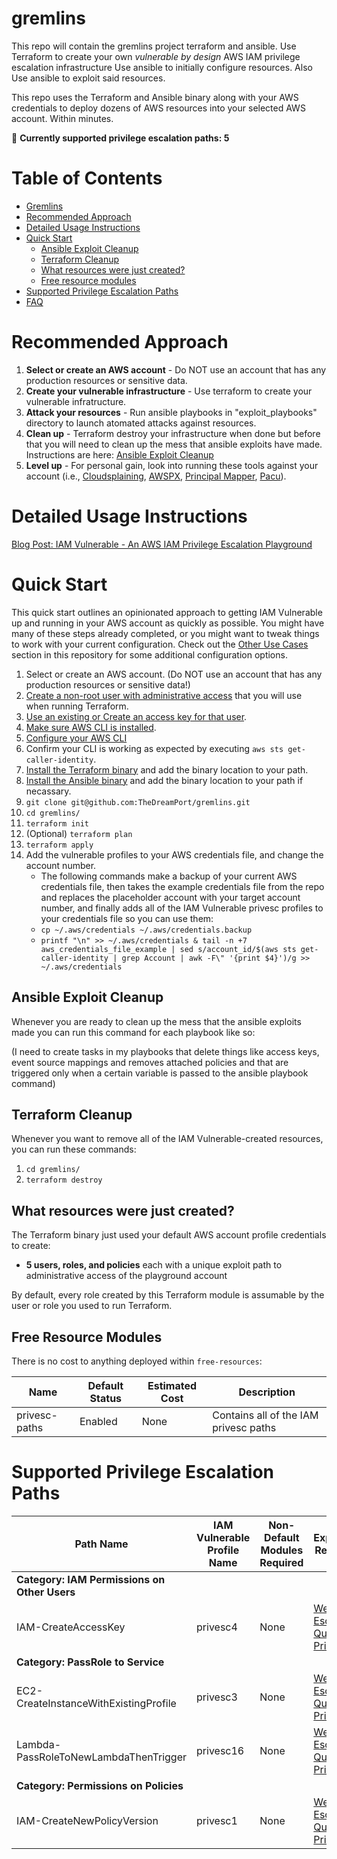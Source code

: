 # gremlins
This repo will contain the gremlins project terraform and ansible.
Use Terraform to create your own *vulnerable by design* AWS IAM privilege escalation infrastructure 
Use ansible to initially configure resources.
Also Use ansible to exploit said resources.


This repo uses the Terraform and Ansible binary along with your AWS credentials to deploy dozens of AWS resources into your selected AWS account. Within minutes. 

:fox_face:  **Currently supported privilege escalation paths:         5**

# Table of Contents
- [Gremlins](#gremlins)
- [Recommended Approach](#recommended-approach)
- [Detailed Usage Instructions](#detailed-usage-instructions)
- [Quick Start](#quick-start)
  - [Ansible Exploit Cleanup](#Ansible-Exploit-Cleanup)
  - [Terraform Cleanup](#Terraform-Cleanup)
  - [What resources were just created?](#what-resources-were-just-created)
  - [Free resource modules](#free-resource-modules)
- [Supported Privilege Escalation Paths](#supported-privilege-escalation-paths)
- [FAQ](#faq)

# Recommended Approach

1. **Select or create an AWS account** - Do NOT use an account that has any production resources or sensitive data.
2. **Create your vulnerable infrastructure** - Use terraform to create your vulnerable infratructure.
3. **Attack your resources** - Run ansible playbooks in "exploit_playbooks" directory to launch atomated attacks against resources.
4. **Clean up** - Terraform destroy your infrastructure when done but before that you will need to clean up the mess that ansible exploits have made. Instructions are here: [Ansible Exploit Cleanup](#ansible-exploit-cleanup)
5. **Level up** - For personal gain, look into running these tools against your account (i.e., [Cloudsplaining](https://github.com/salesforce/cloudsplaining/), [AWSPX](https://github.com/FSecureLABS/awspx), [Principal Mapper](https://github.com/nccgroup/PMapper), [Pacu](https://github.com/RhinoSecurityLabs/pacu)).

# Detailed Usage Instructions

[Blog Post: IAM Vulnerable - An AWS IAM Privilege Escalation Playground](https://labs.bishopfox.com/tech-blog/iam-vulnerable-an-aws-iam-privilege-escalation-playground)

# Quick Start

This quick start outlines an opinionated approach to getting IAM Vulnerable up and running in your AWS account as quickly as possible. You might have many of these steps already completed, or you might want to tweak things to work with your current configuration. Check out the [Other Use Cases](#other-use-cases) section in this repository for some additional configuration options.

1. Select or create an AWS account. (Do NOT use an account that has any production resources or sensitive data!)
2. [Create a non-root user with administrative access](https://docs.aws.amazon.com/IAM/latest/UserGuide/getting-started_create-admin-group.html) that you will use when running Terraform.
3. [Use an existing or Create an access key for that user](https://docs.aws.amazon.com/IAM/latest/UserGuide/id_credentials_access-keys.html).
4. [Make sure AWS CLI is installed](https://docs.aws.amazon.com/cli/latest/userguide/install-cliv2.html).
5. [Configure your AWS CLI](https://docs.aws.amazon.com/cli/latest/userguide/cli-configure-quickstart.html)
6. Confirm your CLI is working as expected by executing `aws sts get-caller-identity`.
7. [Install the Terraform binary](https://www.terraform.io/downloads.html) and add the binary location to your path.
8. [Install the Ansible binary](https://docs.ansible.com/ansible/latest/installation_guide/intro_installation.html#installing-ansible-on-specific-operating-systems) and add the binary location to your path if necassary.
9. `git clone git@github.com:TheDreamPort/gremlins.git`
10. `cd gremlins/`
11. `terraform init`
12. (Optional) `terraform plan`
13. `terraform apply`
14. Add the vulnerable profiles to your AWS credentials file, and change the account number.
      * The following commands make a backup of your current AWS credentials file, then takes the example credentials file from the repo and replaces the placeholder account with your target account number, and finally adds all of the IAM Vulnerable privesc profiles to your credentials file so you can use them:
      * `cp ~/.aws/credentials ~/.aws/credentials.backup`
      * `printf "\n" >> ~/.aws/credentials & tail -n +7 aws_credentials_file_example | sed s/account_id/$(aws sts get-caller-identity | grep Account | awk -F\" '{print $4}')/g >> ~/.aws/credentials`
## Ansible Exploit Cleanup
Whenever you are ready to clean up the mess that the ansible exploits made you can run this command for each playbook like so:

 (I need to create tasks in my playbooks that delete things like access keys, event source mappings and removes attached policies and that are triggered only when a certain variable is passed to the ansible playbook command)


## Terraform Cleanup

Whenever you want to remove all of the IAM Vulnerable-created resources, you can run these commands:
1. `cd gremlins/`
1. `terraform destroy`

## What resources were just created?

The Terraform binary just used your default AWS account profile credentials to create:
* **5 users, roles, and policies** each with a unique exploit path to administrative access of the playground account

By default, every role created by this Terraform module is assumable by the user or role you used to run Terraform.


## Free Resource Modules

There is no cost to anything deployed within `free-resources`:

| Name | Default Status | Estimated Cost | Description |
| --- | --- | --- | --- |
| privesc-paths  | Enabled | None | Contains all of the IAM privesc paths |

# Supported Privilege Escalation Paths

| Path Name | IAM Vulnerable Profile Name | Non-Default Modules Required | Exploitation References |
| --- | --- | --- | --- |
| **Category: IAM Permissions on Other Users** |   |   |   |
| IAM-CreateAccessKey | privesc4  | None  | [Well, That Escalated Quickly - Privesc 04](https://labs.bishopfox.com/tech-blog/privilege-escalation-in-aws)  |
| **Category: PassRole to Service** |   |  |   |
| EC2-CreateInstanceWithExistingProfile| privesc3  | None  | [Well, That Escalated Quickly - Privesc 03](https://labs.bishopfox.com/tech-blog/privilege-escalation-in-aws)  |
| Lambda-PassRoleToNewLambdaThenTrigger | privesc16  |  None |  [Well, That Escalated Quickly - Privesc 16](https://labs.bishopfox.com/tech-blog/privilege-escalation-in-aws)  |
| **Category: Permissions on Policies** |    |   |
| IAM-CreateNewPolicyVersion| privesc1  |  None | [Well, That Escalated Quickly - Privesc 01](https://labs.bishopfox.com/tech-blog/privilege-escalation-in-aws)  |

